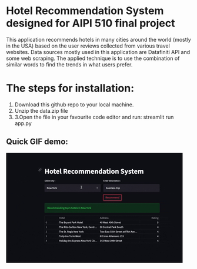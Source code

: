 # Hotel Recommendation System designed for AIPI 510 final project

This application recommends hotels in many cities around the world (mostly in the USA) based on the user reviews collected from various travel websites. Data sources  mostly used in this application are Datafiniti API and some web scraping. The applied technique is to use the combination of similar words to find the trends in what users prefer.

# The steps for installation:

1. Download this github repo to your local machine. 
2. Unzip the data.zip file
3. 3.Open the file in your favourite code editor and run: streamlit run app.py


## Quick GIF demo:
![Alt text](recommend.gif)
